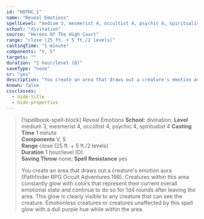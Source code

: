 ```yaml
---
id: "HOTHC_1"
name: "Reveal Emotions"
spellLevel: "medium 3, mesmerist 4, occultist 4, psychic 4, spiritualist 4"
school: "divination"
source: "Heroes Of The High Court"
range: "close (25 ft. + 5 ft./2 levels)"
castingTime: "1 minute"
components: "V, S"
targets: ""
duration: "1 hour/level (D)"
saveType: "none"
sr: "yes"
description: "You create an area that draws out a creature's emotion aura (Pathfinder RPG Occult Adventures 198). Creatures within this area constantly glow with colors that represent their current overall  emotional state and continue to do so for 1d4 rounds after leaving the area. This glow is clearly visible to any creature that can see the creature. Emotionless creatures or creatures unaffected by this spell glow with a dull purple hue while within the area."
known: false
cssclasses:
  - hide-title
  - hide-properties
---
```


> [!spellbook-spell-block] Reveal Emotions
> **School:** divination; **Level** medium 3, mesmerist 4, occultist 4, psychic 4, spiritualist 4
> **Casting Time** 1 minute  
> **Components** V, S  
> **Range** close (25 ft. + 5 ft./2 levels)  
> **Duration** 1 hour/level (D)  
> **Saving Throw** none; **Spell Resistance** yes
> 
> You create an area that draws out a creature's emotion aura (Pathfinder RPG Occult Adventures 198). Creatures within this area constantly glow with colors that represent their current overall  emotional state and continue to do so for 1d4 rounds after leaving the area. This glow is clearly visible to any creature that can see the creature. Emotionless creatures or creatures unaffected by this spell glow with a dull purple hue while within the area.